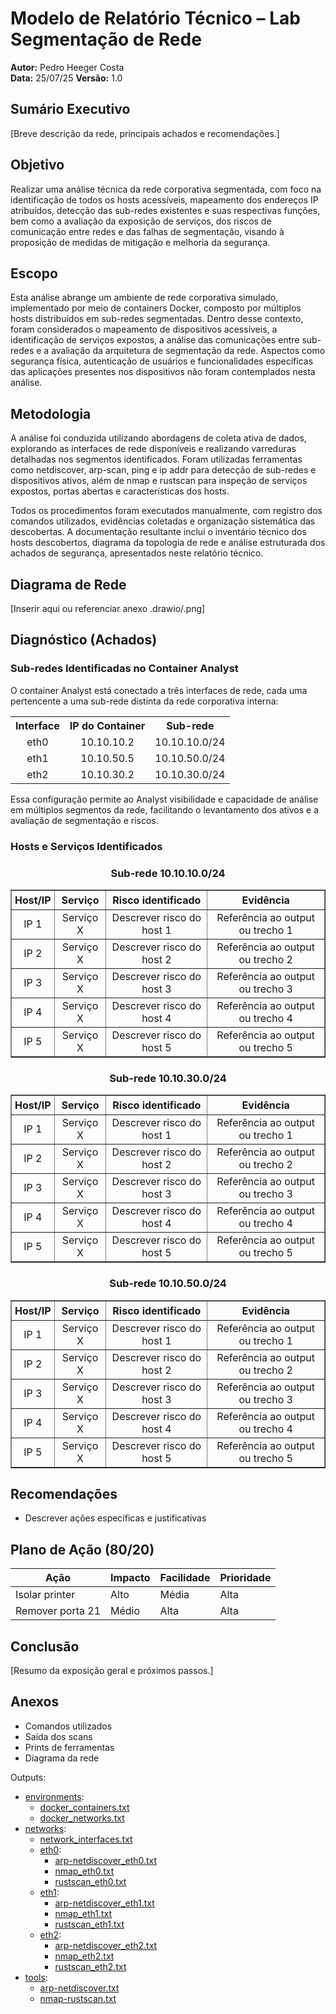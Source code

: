 # Modelo de Relatório Técnico – Lab Segmentação de Rede

**Autor:** Pedro Heeger Costa  
**Data:** 25/07/25 
**Versão:** 1.0

## Sumário Executivo

[Breve descrição da rede, principais achados e recomendações.]

## Objetivo
Realizar uma análise técnica da rede corporativa segmentada, com foco na identificação de todos os hosts acessíveis, mapeamento dos endereços IP atribuídos, detecção das sub-redes existentes e suas respectivas funções, bem como a avaliação da exposição de serviços, dos riscos de comunicação entre redes e das falhas de segmentação, visando à proposição de medidas de mitigação e melhoria da segurança.

## Escopo
Esta análise abrange um ambiente de rede corporativa simulado, implementado por meio de containers Docker, composto por múltiplos hosts distribuídos em sub-redes segmentadas. Dentro desse contexto, foram considerados o mapeamento de dispositivos acessíveis, a identificação de serviços expostos, a análise das comunicações entre sub-redes e a avaliação da arquitetura de segmentação da rede. Aspectos como segurança física, autenticação de usuários e funcionalidades específicas das aplicações presentes nos dispositivos não foram contemplados nesta análise.

## Metodologia
A análise foi conduzida utilizando abordagens de coleta ativa de dados, explorando as interfaces de rede disponíveis e realizando varreduras detalhadas nos segmentos identificados. Foram utilizadas ferramentas como netdiscover, arp-scan, ping e ip addr para detecção de sub-redes e dispositivos ativos, além de nmap e rustscan para inspeção de serviços expostos, portas abertas e características dos hosts.

Todos os procedimentos foram executados manualmente, com registro dos comandos utilizados, evidências coletadas e organização sistemática das descobertas. A documentação resultante inclui o inventário técnico dos hosts descobertos, diagrama da topologia de rede e análise estruturada dos achados de segurança, apresentados neste relatório técnico.

## Diagrama de Rede

[Inserir aqui ou referenciar anexo .drawio/.png]

## Diagnóstico (Achados)

### Sub-redes Identificadas no Container Analyst

O container Analyst está conectado a três interfaces de rede, cada uma pertencente a uma sub-rede distinta da rede corporativa interna:

<div align="center">
    <table style="border-collapse: collapse; text-align: center;">
        <tr>
            <th style="text-align:center;">Interface</th>
            <th style="text-align:center;">IP do Container</th>
            <th style="text-align:center;">Sub-rede</th>
        </tr>
        <tr>
            <td style="text-align:center;">eth0</td>
            <td style="text-align:center;">10.10.10.2</td>
            <td style="text-align:center;">10.10.10.0/24</td>
        </tr>
        <tr>
            <td style="text-align:center;">eth1</td>
            <td style="text-align:center;">10.10.50.5</td>
            <td style="text-align:center;">10.10.50.0/24</td>
        </tr>
        <tr>
            <td style="text-align:center;">eth2</td>
            <td style="text-align:center;">10.10.30.2</td>
            <td style="text-align:center;">10.10.30.0/24</td>
        </tr>
    </table>
</div>

Essa configuração permite ao Analyst visibilidade e capacidade de análise em múltiplos segmentos da rede, facilitando o levantamento dos ativos e a avaliação de segmentação e riscos.

### Hosts e Serviços Identificados

<div align="center">
    <h3>Sub-rede 10.10.10.0/24</h3>
    <table border="1" style="border-collapse: collapse; text-align: center;">
        <thead>
            <tr>
                <th style="padding: 5px; text-align: center;">Host/IP</th>
                <th style="padding: 5px; text-align: center;">Serviço</th>
                <th style="padding: 5px; text-align: center;">Risco identificado</th>
                <th style="padding: 5px; text-align: center;">Evidência</th>
            </tr>
        </thead>
        <tbody>
            <tr><td><div align="center">IP 1</div></td><td>Serviço X</td><td>Descrever risco do host 1</td><td>Referência ao output ou trecho 1</td></tr>
            <tr><td><div align="center">IP 2</div></td><td>Serviço X</td><td>Descrever risco do host 2</td><td>Referência ao output ou trecho 2</td></tr>
            <tr><td><div align="center">IP 3</div></td><td>Serviço X</td><td>Descrever risco do host 3</td><td>Referência ao output ou trecho 3</td></tr>
            <tr><td><div align="center">IP 4</div></td><td>Serviço X</td><td>Descrever risco do host 4</td><td>Referência ao output ou trecho 4</td></tr>
            <tr><td><div align="center">IP 5</div></td><td>Serviço X</td><td>Descrever risco do host 5</td><td>Referência ao output ou trecho 5</td></tr>
        </tbody>
    </table>
</div>

<div align="center">
    <h3>Sub-rede 10.10.30.0/24</h3>
    <table border="1" style="border-collapse: collapse; text-align: center;">
        <thead>
            <tr>
                <th style="padding: 5px; text-align: center;">Host/IP</th>
                <th style="padding: 5px; text-align: center;">Serviço</th>
                <th style="padding: 5px; text-align: center;">Risco identificado</th>
                <th style="padding: 5px; text-align: center;">Evidência</th>
            </tr>
        </thead>
        <tbody>
            <tr><td>IP 1</td><td>Serviço X</td><td>Descrever risco do host 1</td><td>Referência ao output ou trecho 1</td></tr>
            <tr><td>IP 2</td><td>Serviço X</td><td>Descrever risco do host 2</td><td>Referência ao output ou trecho 2</td></tr>
            <tr><td>IP 3</td><td>Serviço X</td><td>Descrever risco do host 3</td><td>Referência ao output ou trecho 3</td></tr>
            <tr><td>IP 4</td><td>Serviço X</td><td>Descrever risco do host 4</td><td>Referência ao output ou trecho 4</td></tr>
            <tr><td>IP 5</td><td>Serviço X</td><td>Descrever risco do host 5</td><td>Referência ao output ou trecho 5</td></tr>
        </tbody>
    </table>
</div>

<div align="center">
    <h3>Sub-rede 10.10.50.0/24</h3>
    <table border="1" style="border-collapse: collapse; text-align: center;">
        <thead>
            <tr>
                <th style="padding: 5px; text-align: center;">Host/IP</th>
                <th style="padding: 5px; text-align: center;">Serviço</th>
                <th style="padding: 5px; text-align: center;">Risco identificado</th>
                <th style="padding: 5px; text-align: center;">Evidência</th>
            </tr>
        </thead>
        <tbody>
            <tr><td>IP 1</td><td>Serviço X</td><td>Descrever risco do host 1</td><td>Referência ao output ou trecho 1</td></tr>
            <tr><td>IP 2</td><td>Serviço X</td><td>Descrever risco do host 2</td><td>Referência ao output ou trecho 2</td></tr>
            <tr><td>IP 3</td><td>Serviço X</td><td>Descrever risco do host 3</td><td>Referência ao output ou trecho 3</td></tr>
            <tr><td>IP 4</td><td>Serviço X</td><td>Descrever risco do host 4</td><td>Referência ao output ou trecho 4</td></tr>
            <tr><td>IP 5</td><td>Serviço X</td><td>Descrever risco do host 5</td><td>Referência ao output ou trecho 5</td></tr>
        </tbody>
    </table>
</div>




<!-- ### Hosts e Serviços Identificados

- **[Host/IP]** - **[Serviço]** - **[Porta]**  
- **Risco identificado:** Descrever o risco encontrado relacionado a esse host/serviço.  
- **Evidência:** Inserir trecho do output do scan, captura ou referência ao arquivo com evidências.   -->



## Recomendações

- Descrever ações específicas e justificativas

## Plano de Ação (80/20)

| Ação                   | Impacto | Facilidade | Prioridade |
|------------------------|---------|------------|------------|
| Isolar printer         | Alto    | Média      | Alta       |
| Remover porta 21       | Médio   | Alta       | Alta       |

## Conclusão

[Resumo da exposição geral e próximos passos.]

## Anexos
- Comandos utilizados
- Saída dos scans
- Prints de ferramentas
- Diagrama da rede

Outputs:
- [environments](./outputs/environments/):
    - [docker_containers.txt](./outputs/environments/docker_containers.txt)
    - [docker_networks.txt](./outputs/environments/docker_networks.txt)
- [networks](./outputs/networks/):
    - [network_interfaces.txt](./outputs/networks/network_interfaces.txt)
    - [eth0](./outputs/eth0/):
        - [arp-netdiscover_eth0.txt](./outputs/networks/eth0/arp-netdiscover_eth0.txt)
        - [nmap_eth0.txt](./outputs/networks/eth0/nmap_eth0.txt)
        - [rustscan_eth0.txt](./outputs/networks/eth0/rustscan_eth0.txt)
    - [eth1](./outputs/eth1/):
        - [arp-netdiscover_eth1.txt](./outputs/networks/eth1/arp-netdiscover_eth1.txt)
        - [nmap_eth1.txt](./outputs/networks/eth1/nmap_eth1.txt)
        - [rustscan_eth1.txt](./outputs/networks/eth1/rustscan_eth1.txt)
    - [eth2](./outputs/eth2/):
        - [arp-netdiscover_eth2.txt](./outputs/networks/eth2/arp-netdiscover_eth2.txt)
        - [nmap_eth2.txt](./outputs/networks/eth2/nmap_eth2.txt)
        - [rustscan_eth2.txt](./outputs/networks/eth2/rustscan_eth2.txt)
- [tools](./outputs/tools/):
    - [arp-netdiscover.txt](./outputs/tools/arp-netdiscover.txt)
    - [nmap-rustscan.txt](./outputs/tools/nmap-rustscan.txt)